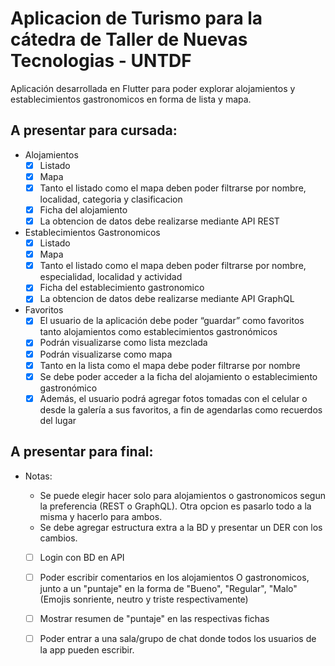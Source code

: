 # Aplicacion de Turismo para la cátedra de Taller de Nuevas Tecnologias - UNTDF

Aplicación desarrollada en Flutter para poder explorar alojamientos y establecimientos gastronomicos en forma de lista y mapa.

## A presentar para cursada: 

* Alojamientos
	- [x] Listado
	- [x] Mapa
	- [X] Tanto el listado como el mapa deben poder filtrarse por nombre, localidad, categoria y clasificacion
	- [x] Ficha del alojamiento
	- [x] La obtencion de datos debe realizarse mediante API REST
* Establecimientos Gastronomicos
	- [x] Listado
	- [x] Mapa
	- [X] Tanto el listado como el mapa deben poder filtrarse por nombre, especialidad, localidad y actividad
	- [x] Ficha del establecimiento gastronomico
	- [x] La obtencion de datos debe realizarse mediante API GraphQL
* Favoritos
	- [X] El usuario de la aplicación debe poder “guardar” como favoritos tanto alojamientos como establecimientos gastronómicos
	- [X] Podrán visualizarse como lista mezclada
	- [X] Podrán visualizarse como mapa
	- [X] Tanto en la lista como el mapa debe poder filtrarse por nombre
	- [X] Se debe poder acceder a la ficha del alojamiento o establecimiento gastronómico
	- [X] Además, el usuario podrá agregar fotos tomadas con el celular o desde la galería a sus favoritos, a fin de agendarlas como recuerdos del lugar

## A presentar para final:
* Notas: 
	* Se puede elegir hacer solo para alojamientos o gastronomicos segun la preferencia (REST o GraphQL). Otra opcion es pasarlo todo a la misma y hacerlo para ambos.
	* Se debe agregar estructura extra a la BD y presentar un DER con los cambios.

	- [ ] Login con BD en API
	- [ ] Poder escribir comentarios en los alojamientos O gastronomicos, junto a un "puntaje" en la forma de "Bueno", "Regular", "Malo" (Emojis sonriente, neutro y triste respectivamente)
	- [ ] Mostrar resumen de "puntaje" en las respectivas fichas
	- [ ] Poder entrar a una sala/grupo de chat donde todos los usuarios de la app pueden escribir.
	
